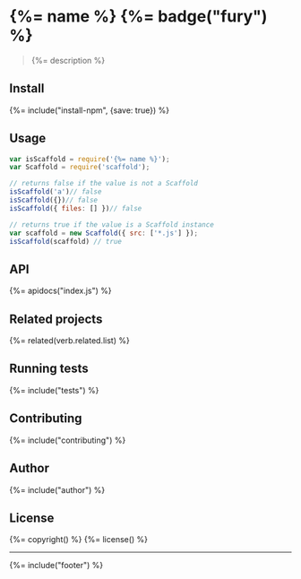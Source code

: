 # {%= name %} {%= badge("fury") %}

> {%= description %}

## Install
{%= include("install-npm", {save: true}) %}

## Usage

```js
var isScaffold = require('{%= name %}');
var Scaffold = require('scaffold');

// returns false if the value is not a Scaffold
isScaffold('a')// false
isScaffold({})// false
isScaffold({ files: [] })// false

// returns true if the value is a Scaffold instance
var scaffold = new Scaffold({ src: ['*.js'] });
isScaffold(scaffold) // true
```

## API
{%= apidocs("index.js") %}

## Related projects
{%= related(verb.related.list) %}  

## Running tests
{%= include("tests") %}

## Contributing
{%= include("contributing") %}

## Author
{%= include("author") %}

## License
{%= copyright() %}
{%= license() %}

***

{%= include("footer") %}
